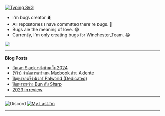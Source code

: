 [![Typing SVG](https://readme-typing-svg.herokuapp.com?font=Kanit&size=30&color=FF5E5E&vCenter=true&height=48&lines=Hello+world.+I'm+Pickyzz.+%F0%9F%91%8B)](https://git.io/typing-svg)

- I'm bugs creator 🪲
- All repositories I have committed there're bugs. 🎃
- Bugs are the meaning of love. 😂
- Currently, I'm only creating bugs for Winchester_Team. 😂

![](http://github-profile-summary-cards.vercel.app/api/cards/repos-per-language?username=pickyzz&theme=monokai)

-------

**Blog Posts**

<!-- BLOG-POST-LIST:START -->
- [อัพเดท Stack หลังบ้านเว็บ 2024](https://pickyzz.dev/blog/web-stack-update-2024)
- [&lpar;รีวิว&rpar; จำกัดการชาร์จบน Macbook ด้วย Aldente](https://pickyzz.dev/blog/aldente-pro-mac-app-review)
- [ปัญหาของเซิร์ฟเวอร์ Palworld &lpar;Dedicated&rpar;](https://pickyzz.dev/blog/palworld-dedicated-server-issue)
- [ปัญหาระหว่าง Bun กับ Sharp](https://pickyzz.dev/blog/fix-sharp-issue-with-bun)
- [2023 in review](https://pickyzz.dev/blog/2023-review)
<!-- BLOG-POST-LIST:END -->

------

![Discord](https://lanyard-profile-readme.vercel.app/api/77791675115642880?hideTimestamp=false&idleMessage=No+activity+now...&hideDiscrim=true&hideTimestamp=true) [![My Last.fm](https://lrpr.amatama.net/api?user=pikcolokung&love=true&loved_style=3&count=3)](https://www.last.fm/user/pikcolokung)

-------

